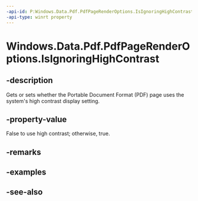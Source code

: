 ----api-id: P:Windows.Data.Pdf.PdfPageRenderOptions.IsIgnoringHighContrast
-api-type: winrt property
---<!-- Property syntaxpublic bool IsIgnoringHighContrast { get;  set; }--># Windows.Data.Pdf.PdfPageRenderOptions.IsIgnoringHighContrast## -descriptionGets or sets whether the Portable Document Format (PDF) page uses the system's high contrast display setting.## -property-valueFalse to use high contrast; otherwise, true.## -remarks## -examples## -see-also